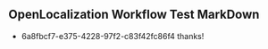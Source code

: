 ## OpenLocalization Workflow Test MarkDown
* 6a8fbcf7-e375-4228-97f2-c83f42fc86f4 
thanks!<!--HONumber=Mar16_HO3-->
